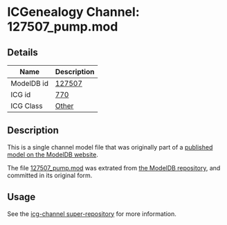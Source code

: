 # ICGenealogy Channel: 127507\_pump.mod

## Details

Name | Description
---- | -----------
ModelDB id | [127507](http://senselab.med.yale.edu/ModelDB/ShowModel.cshtml?model=127507)
ICG id | [770](http://icg.neurotheory.ox.ac.uk/channels/other/770)
ICG Class | [Other](http://icg.neurotheory.ox.ac.uk/channels/other)

## Description

This is a single channel model file that was originally part of a [published model on the ModelDB website](http://senselab.med.yale.edu/mModelDB/ShowModel.cshtml?model=127507).

The file [127507\_pump.mod](127507_pump.mod) was extrated from [the ModelDB repository](http://senselab.med.yale.edu/ModelDB/ShowModel.cshtml?model=127507), and committed in its original form.

## Usage

See the [icg-channel super-repository](https://github.com/icgenealogy/icg-channels) for more information.